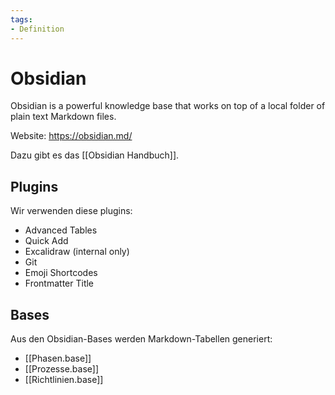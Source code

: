 ```yaml
---
tags:
- Definition
---
```

# Obsidian

Obsidian is a powerful knowledge base that works on top of
a local folder of plain text Markdown files. 

Website: <https://obsidian.md/>

Dazu gibt es das [[Obsidian Handbuch]].

## Plugins

Wir verwenden diese plugins:

- Advanced Tables
- Quick Add
- Excalidraw (internal only)
- Git
- Emoji Shortcodes
- Frontmatter Title

## Bases

Aus den Obsidian-Bases werden Markdown-Tabellen generiert:

* [[Phasen.base]]
* [[Prozesse.base]]
* [[Richtlinien.base]]